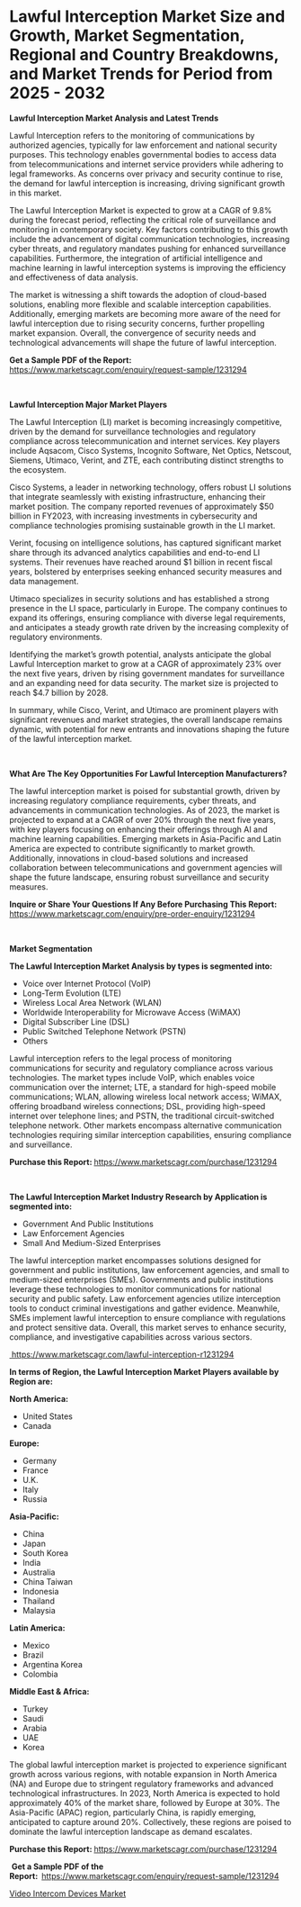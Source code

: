 <p><h1>Lawful Interception Market Size and Growth, Market Segmentation, Regional and Country Breakdowns, and Market Trends for Period from 2025 -  2032</h1></p><p><strong>Lawful Interception Market Analysis and Latest Trends</strong></p>
<p><p>Lawful Interception refers to the monitoring of communications by authorized agencies, typically for law enforcement and national security purposes. This technology enables governmental bodies to access data from telecommunications and internet service providers while adhering to legal frameworks. As concerns over privacy and security continue to rise, the demand for lawful interception is increasing, driving significant growth in this market.</p><p>The Lawful Interception Market is expected to grow at a CAGR of 9.8% during the forecast period, reflecting the critical role of surveillance and monitoring in contemporary society. Key factors contributing to this growth include the advancement of digital communication technologies, increasing cyber threats, and regulatory mandates pushing for enhanced surveillance capabilities. Furthermore, the integration of artificial intelligence and machine learning in lawful interception systems is improving the efficiency and effectiveness of data analysis. </p><p>The market is witnessing a shift towards the adoption of cloud-based solutions, enabling more flexible and scalable interception capabilities. Additionally, emerging markets are becoming more aware of the need for lawful interception due to rising security concerns, further propelling market expansion. Overall, the convergence of security needs and technological advancements will shape the future of lawful interception.</p></p>
<p><strong>Get a Sample PDF of the Report:&nbsp;</strong> <a href="https://www.marketscagr.com/enquiry/request-sample/1231294?utm_campaign=1836&utm_medium=2&utm_source=Github&utm_content=ia&utm_term=15022025&utm_id=lawful-interception">https://www.marketscagr.com/enquiry/request-sample/1231294</a></p>
<p>&nbsp;</p>
<p><strong>Lawful Interception Major Market Players</strong></p>
<p><p>The Lawful Interception (LI) market is becoming increasingly competitive, driven by the demand for surveillance technologies and regulatory compliance across telecommunication and internet services. Key players include Aqsacom, Cisco Systems, Incognito Software, Net Optics, Netscout, Siemens, Utimaco, Verint, and ZTE, each contributing distinct strengths to the ecosystem.</p><p>Cisco Systems, a leader in networking technology, offers robust LI solutions that integrate seamlessly with existing infrastructure, enhancing their market position. The company reported revenues of approximately $50 billion in FY2023, with increasing investments in cybersecurity and compliance technologies promising sustainable growth in the LI market.</p><p>Verint, focusing on intelligence solutions, has captured significant market share through its advanced analytics capabilities and end-to-end LI systems. Their revenues have reached around $1 billion in recent fiscal years, bolstered by enterprises seeking enhanced security measures and data management.</p><p>Utimaco specializes in security solutions and has established a strong presence in the LI space, particularly in Europe. The company continues to expand its offerings, ensuring compliance with diverse legal requirements, and anticipates a steady growth rate driven by the increasing complexity of regulatory environments.</p><p>Identifying the market’s growth potential, analysts anticipate the global Lawful Interception market to grow at a CAGR of approximately 23% over the next five years, driven by rising government mandates for surveillance and an expanding need for data security. The market size is projected to reach $4.7 billion by 2028.</p><p>In summary, while Cisco, Verint, and Utimaco are prominent players with significant revenues and market strategies, the overall landscape remains dynamic, with potential for new entrants and innovations shaping the future of the lawful interception market.</p></p>
<p>&nbsp;</p>
<p><strong>What Are The Key Opportunities For Lawful Interception Manufacturers?</strong></p>
<p><p>The lawful interception market is poised for substantial growth, driven by increasing regulatory compliance requirements, cyber threats, and advancements in communication technologies. As of 2023, the market is projected to expand at a CAGR of over 20% through the next five years, with key players focusing on enhancing their offerings through AI and machine learning capabilities. Emerging markets in Asia-Pacific and Latin America are expected to contribute significantly to market growth. Additionally, innovations in cloud-based solutions and increased collaboration between telecommunications and government agencies will shape the future landscape, ensuring robust surveillance and security measures.</p></p>
<p><strong>Inquire or Share Your Questions If Any Before Purchasing This Report:</strong> <a href="https://www.marketscagr.com/enquiry/pre-order-enquiry/1231294?utm_campaign=1836&utm_medium=2&utm_source=Github&utm_content=ia&utm_term=15022025&utm_id=lawful-interception">https://www.marketscagr.com/enquiry/pre-order-enquiry/1231294</a></p>
<p>&nbsp;</p>
<p><strong>Market Segmentation</strong></p>
<p><strong>The Lawful Interception Market Analysis by types is segmented into:</strong></p>
<p><ul><li>Voice over Internet Protocol (VoIP)</li><li>Long-Term Evolution (LTE)</li><li>Wireless Local Area Network (WLAN)</li><li>Worldwide Interoperability for Microwave Access (WiMAX)</li><li>Digital Subscriber Line (DSL)</li><li>Public Switched Telephone Network (PSTN)</li><li>Others</li></ul></p>
<p><p>Lawful interception refers to the legal process of monitoring communications for security and regulatory compliance across various technologies. The market types include VoIP, which enables voice communication over the internet; LTE, a standard for high-speed mobile communications; WLAN, allowing wireless local network access; WiMAX, offering broadband wireless connections; DSL, providing high-speed internet over telephone lines; and PSTN, the traditional circuit-switched telephone network. Other markets encompass alternative communication technologies requiring similar interception capabilities, ensuring compliance and surveillance.</p></p>
<p><strong>Purchase this Report:&nbsp;</strong><a href="https://www.marketscagr.com/purchase/1231294?utm_campaign=1836&utm_medium=2&utm_source=Github&utm_content=ia&utm_term=15022025&utm_id=lawful-interception">https://www.marketscagr.com/purchase/1231294</a></p>
<p>&nbsp;</p>
<p><strong>The Lawful Interception Market Industry Research by Application is segmented into:</strong></p>
<p><ul><li>Government And Public Institutions</li><li>Law Enforcement Agencies</li><li>Small And Medium-Sized Enterprises</li></ul></p>
<p><p>The lawful interception market encompasses solutions designed for government and public institutions, law enforcement agencies, and small to medium-sized enterprises (SMEs). Governments and public institutions leverage these technologies to monitor communications for national security and public safety. Law enforcement agencies utilize interception tools to conduct criminal investigations and gather evidence. Meanwhile, SMEs implement lawful interception to ensure compliance with regulations and protect sensitive data. Overall, this market serves to enhance security, compliance, and investigative capabilities across various sectors.</p></p>
<p><a href="https://www.marketscagr.com/lawful-interception-r1231294?utm_campaign=1836&utm_medium=2&utm_source=Github&utm_content=ia&utm_term=15022025&utm_id=lawful-interception">&nbsp;https://www.marketscagr.com/lawful-interception-r1231294</a></p>
<p><strong>In terms of Region, the Lawful Interception Market Players available by Region are:</strong></p>
<p>
    <p> <strong> North America: </strong>
        <ul>
            <li>United States</li>
            <li>Canada</li>
        </ul>
        </p> 
    <p> <strong> Europe: </strong>
        <ul>
            <li>Germany</li>
            <li>France</li>
            <li>U.K.</li>
            <li>Italy</li>
            <li>Russia</li>
        </ul>
        </p> 
    <p> <strong> Asia-Pacific: </strong>
        <ul>
            <li>China</li>
            <li>Japan</li>
            <li>South Korea</li>
            <li>India</li>
            <li>Australia</li>
            <li>China Taiwan</li>
            <li>Indonesia</li>
            <li>Thailand</li>
            <li>Malaysia</li>
        </ul>
        </p> 
    <p> <strong> Latin America: </strong>
        <ul>
            <li>Mexico</li>
            <li>Brazil</li>
            <li>Argentina Korea</li>
            <li>Colombia</li>
        </ul>
        </p> 
    <p> <strong> Middle East & Africa: </strong>
        <ul>
            <li>Turkey</li>
            <li>Saudi</li>
            <li>Arabia</li>
            <li>UAE</li>
            <li>Korea</li>
        </ul>
    </p>
    </p>
<p><p>The global lawful interception market is projected to experience significant growth across various regions, with notable expansion in North America (NA) and Europe due to stringent regulatory frameworks and advanced technological infrastructures. In 2023, North America is expected to hold approximately 40% of the market share, followed by Europe at 30%. The Asia-Pacific (APAC) region, particularly China, is rapidly emerging, anticipated to capture around 20%. Collectively, these regions are poised to dominate the lawful interception landscape as demand escalates.</p></p>
<p><strong>Purchase this Report: </strong><a href="https://www.marketscagr.com/purchase/1231294?utm_campaign=1836&utm_medium=2&utm_source=Github&utm_content=ia&utm_term=15022025&utm_id=lawful-interception">https://www.marketscagr.com/purchase/1231294</a></p>
<p>&nbsp;<strong>Get a Sample PDF of the Report:&nbsp;&nbsp;</strong><a href="https://www.marketscagr.com/enquiry/request-sample/1231294?utm_campaign=1836&utm_medium=2&utm_source=Github&utm_content=ia&utm_term=15022025&utm_id=lawful-interception">https://www.marketscagr.com/enquiry/request-sample/1231294</a></p>
<p><strong></strong></p>
<p><p><a href="https://github.com/guneycigdem35/Market-Research-Report-List-5/blob/main/video-intercom-devices-market.md?utm_campaign=1836&utm_medium=2&utm_source=Github&utm_content=ia&utm_term=15022025&utm_id=lawful-interception">Video Intercom Devices Market</a></p></p>
